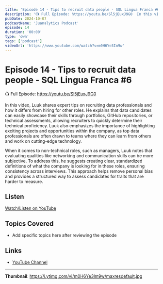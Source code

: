 ```yaml
---
title: 'Episode 14 - Tips to recruit data people - SQL Lingua Franca #6'
description: '📺 Full Episode: https://youtu.be/Sl5jEuxJ9G0  In this video, Luuk shares expert tips on recruiting data professionals and how it differs from hiring for other roles. He explains that data candidates c...'
pubDate: 2024-10-07
podcastName: 'Juanalytics Podcast'
episode: 14
duration: '00:00'
type: 'own'
tags: ['podcast']
videoUrl: 'https://www.youtube.com/watch?v=m0H6Ye3Im9w'
---
```


# Episode 14 - Tips to recruit data people - SQL Lingua Franca #6

📺 Full Episode: https://youtu.be/Sl5jEuxJ9G0

In this video, Luuk shares expert tips on recruiting data professionals and how it differs from hiring for other roles. He explains that data candidates can easily showcase their skills through portfolios, GitHub repositories, or technical assessments, allowing recruiters to quickly determine their technical proficiency. Luuk also emphasizes the importance of highlighting exciting projects and opportunities within the company, as top data professionals are often drawn to teams where they can learn from others and work on cutting-edge technology.

When it comes to non-technical roles, such as managers, Luuk notes that evaluating qualities like networking and communication skills can be more subjective. To address this, he suggests creating clear, standardized definitions of what the company is looking for in these roles, ensuring consistency across interviews. This approach helps remove personal bias and provides a structured way to assess candidates for traits that are harder to measure.

## Listen

[Watch/Listen on YouTube](https://www.youtube.com/watch?v=m0H6Ye3Im9w)

## Topics Covered

- Add specific topics here after reviewing the episode

## Links

- [YouTube Channel](https://www.youtube.com/juanalytics)

---

**Thumbnail**: https://i.ytimg.com/vi/m0H6Ye3Im9w/maxresdefault.jpg
